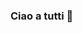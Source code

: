 ### Ciao a tutti 👋

<!--
**Jak05/Jak05** is a ✨ _special_ ✨ repository because its `README.md` (this file) appears on your GitHub profile.

Here are some ideas to get you started:

-🔭 attualmnete sto studuando e una volta a settimna lavoro in un uffcio che tratta 
    la contabilità...
- 🌱 attualmente sto imparando le basi di GitHub...
- 🤔 Data la mia situazione salutare sto cercando di fari aiutare dai miei compagni 
     di classe ...
- 💬 Ask me about americojk@icloud.com
- 📫 cercami al seguente numero 3276134462 ...
- ⚡ Fun fact: amo giocare , e sono sempre pronto a tutto!

